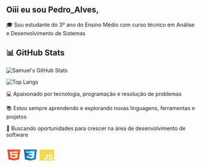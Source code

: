 ## Oiii eu sou Pedro_Alves, 
🎓 Sou estudante do 3º ano do Ensino Médio com curso técnico em Análise e Desenvolvimento de Sistemas
## 📊 GitHub Stats


![Samuel's GitHub Stats](https://github-readme-stats.vercel.app/api?username=samuelgoulart&show_icons=true&theme=tokyonight)


![Top Langs](https://github-readme-stats.vercel.app/api/top-langs/?username=samuelgoulart&layout=compact&theme=tokyonight)




💻 Apaixonado por tecnologia, programação e resolução de problemas


📚 Estou sempre aprendendo e explorando novas linguagens, ferramentas e projetos


🚀 Buscando oportunidades para crescer na área de desenvolvimento de software


<div style="display: inline_block"><br>
  <img align="center" alt="Rafa-HTML" height="30" width="40" src="https://raw.githubusercontent.com/devicons/devicon/master/icons/html5/html5-original.svg">
  <img align="center" alt="Rafa-CSS" height="30" width="40" src="https://raw.githubusercontent.com/devicons/devicon/master/icons/css3/css3-original.svg">
  <img align="center" alt="Rafa-Js" height="30" width="40" src="https://raw.githubusercontent.com/devicons/devicon/master/icons/javascript/javascript-plain.svg">
</div>
  




